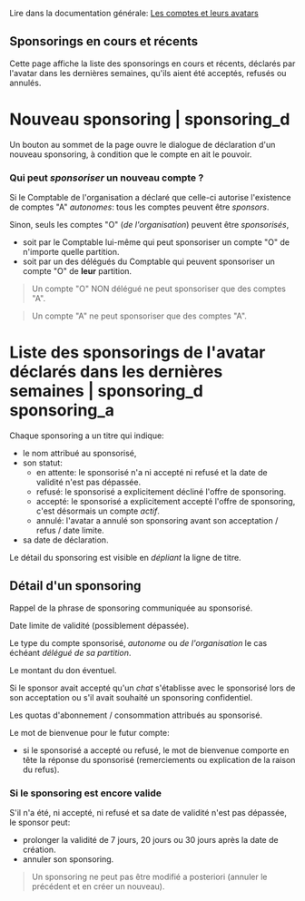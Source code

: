 Lire dans la documentation générale: <a href="$$/appli/comptes.html" target="_blank">Les comptes et leurs avatars</a>

## Sponsorings en cours et récents

Cette page affiche la liste des sponsorings en cours et récents, déclarés par l'avatar dans les dernières semaines, qu'ils aient été acceptés, refusés ou annulés.

# Nouveau sponsoring | sponsoring_d
Un bouton au sommet de la page ouvre le dialogue de déclaration d'un nouveau sponsoring, à condition que le compte en ait le pouvoir.

### Qui peut _sponsoriser_ un nouveau compte ?
Si le Comptable de l'organisation a déclaré que celle-ci autorise l'existence de comptes "A" _autonomes_: tous les comptes peuvent être _sponsors_.

Sinon, seuls les comptes "O" (_de l'organisation_) peuvent être _sponsorisés_,
- soit par le Comptable lui-même qui peut sponsoriser un compte "O" de n'importe quelle partition.
- soit par un des délégués du Comptable qui peuvent sponsoriser un compte "O" de **leur** partition.

> Un compte "O" NON délégué ne peut sponsoriser que des comptes "A".

> Un compte "A" ne peut sponsoriser que des comptes "A".

# Liste des sponsorings de l'avatar déclarés dans les dernières semaines | sponsoring_d sponsoring_a
Chaque sponsoring a un titre qui indique:
- le nom attribué au sponsorisé,
- son statut:
  - en attente: le sponsorisé n'a ni accepté ni refusé et la date de validité n'est pas dépassée.
  - refusé: le sponsorisé a explicitement décliné l'offre de sponsoring.
  - accepté: le sponsorisé a explicitement accepté l'offre de sponsoring, c'est désormais un compte _actif_.
  - annulé: l'avatar a annulé son sponsoring avant son acceptation / refus / date limite.
- sa date de déclaration.

Le détail du sponsoring est visible en _dépliant_ la ligne de titre.

## Détail d'un sponsoring

Rappel de la phrase de sponsoring communiquée au sponsorisé.

Date limite de validité (possiblement dépassée).

Le type du compte sponsorisé, _autonome_ ou _de l'organisation_ le cas échéant _délégué de sa partition_.

Le montant du don éventuel.

Si le sponsor avait accepté qu'un _chat_ s'établisse avec le sponsorisé lors de son acceptation ou s'il avait souhaité un sponsoring confidentiel.

Les quotas d'abonnement / consommation attribués au sponsorisé.

Le mot de bienvenue pour le futur compte:
- si le sponsorisé a accepté ou refusé, le mot de bienvenue comporte en tête la réponse du sponsorisé (remerciements ou explication de la raison du refus).

### Si le sponsoring est encore valide
S'il n'a été, ni accepté, ni refusé et sa date de validité n'est pas dépassée, le sponsor peut:
- prolonger la validité de 7 jours, 20 jours ou 30 jours après la date de création.
- annuler son sponsoring.

> Un sponsoring ne peut pas être modifié a posteriori (annuler le précédent et en créer un nouveau).
